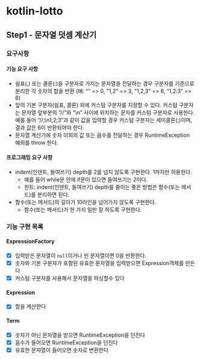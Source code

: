 # kotlin-lotto

Step1 - 문자열 덧셈 계산기
-------------------

### 요구사항

#### 기능 요구 사항
- 쉼표(,) 또는 콜론(:)을 구분자로 가지는 문자열을 전달하는 경우 구분자를 기준으로 분리한 각 숫자의 합을 반환 (예: “” => 0, "1,2" => 3, "1,2,3" => 6, “1,2:3” => 6)
- 앞의 기본 구분자(쉼표, 콜론) 외에 커스텀 구분자를 지정할 수 있다. 커스텀 구분자는 문자열 앞부분의 “//”와 “\n” 사이에 위치하는 문자를 커스텀 구분자로 사용한다. 예를 들어 “//;\n1;2;3”과 같이 값을 입력할 경우 커스텀 구분자는 세미콜론(;)이며, 결과 값은 6이 반환되어야 한다.
- 문자열 계산기에 숫자 이외의 값 또는 음수를 전달하는 경우 RuntimeException 예외를 throw 한다.

#### 프로그래밍 요구 사항
- indent(인덴트, 들여쓰기) depth를 2를 넘지 않도록 구현한다. 1까지만 허용한다. 
  - 예를 들어 while문 안에 if문이 있으면 들여쓰기는 2이다. 
  - 힌트: indent(인덴트, 들여쓰기) depth를 줄이는 좋은 방법은 함수(또는 메서드)를 분리하면 된다.
- 함수(또는 메서드)의 길이가 10라인을 넘어가지 않도록 구현한다.
  - 함수(또는 메서드)가 한 가지 일만 잘 하도록 구현한다.

### 기능 구현 목록
#### ExpressionFactory
- [x] 입력받은 문자열이 `null`이거나 빈 문자열이면 0을 반환한다.
- [x] 숫자와 기본 구분자가 포함된 유효한 문자열을 입력받으면 Expression객체를 만든다
- [x] 커스텀 구분자를 사용해서 문자열을 파싱할수 있다
#### Expression
- [x] 합을 계산한다
#### Term
- [x] 숫자가 아닌 문자열을 받으면 RuntimeException을 던진다
- [x] 음수가 들어오면 RuntimeException을 던진다
- [x] 유효한 문자열이 들어오면 숫자로 변환한다
